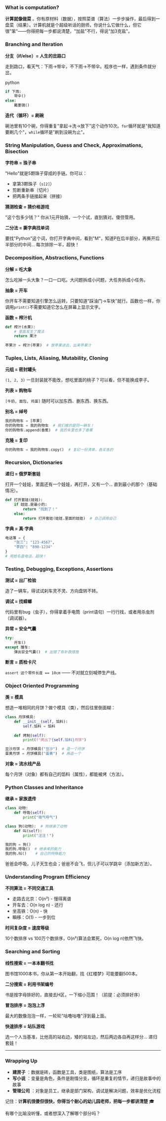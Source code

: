 ### What is computation?

**计算就像做菜** 。你有原材料（数据），按照菜谱（算法）一步步操作，最后得到一盘菜（结果）。计算机就是个超级听话的厨师，你说什么它做什么，但它很"笨"——你得把每一步都说清楚，"加盐"不行，得说"加3克盐"。

### Branching and Iteration

**分支（if/else）= 人生的岔路口**

走到路口，看天气：下雨→带伞，不下雨→不带伞。程序也一样，遇到条件就分岔。

python

```python
if 下雨:
    带伞()
else:
    戴墨镜()
```

**迭代（循环）= 刷碗**

碗池里有10个碗，你得重复"拿起→洗→放下"这个动作10次。`for`循环就是"我知道要刷几个"，`while`循环是"刷到没碗为止"。

### String Manipulation, Guess and Check, Approximations, Bisection

**字符串 = 珠子串**

"Hello"就是5颗珠子穿成的手链。你可以：

* 拿第3颗珠子（`s[2]`）
* 剪断重新串（切片）
* 把两条手链接起来（拼接）

**猜测检查 = 猜价格游戏**

"这个包多少钱？" 你从1元开始猜，一个个试，直到猜对。傻但管用。

**二分法 = 撕字典找单词**

要找"Python"这个词，你打开字典中间，看到"M"，知道P在后半部分，再撕开后半部分的中间... 每次排除一半，超快！

### Decomposition, Abstractions, Functions

**分解 = 吃大象**

怎么吃掉一头大象？一口一口吃。大问题拆成小问题，大任务拆成小任务。

**抽象 = 开车**

你开车不需要知道引擎怎么运转，只要知道"踩油门→车快"就行。函数也一样，你调用`print()`不需要知道它怎么在屏幕上显示文字。

**函数 = 榨汁机**

```python
def 榨汁(水果):
    # 里面发生了魔法
    return 果汁
  
苹果汁 = 榨汁(苹果)  # 放苹果进去，出来苹果汁
```


### Tuples, Lists, Aliasing, Mutability, Cloning

**元组 = 密封罐头**

`(1, 2, 3)` 一旦封装就不能改，想吃里面的桃子？可以看，但不能换成李子。

**列表 = 购物车**

`[牛奶, 面包, 鸡蛋]` 随时可以加东西、删东西、换东西。

**别名 = 绰号**

```python
我的购物车 = [苹果]
你的购物车 = 我的购物车  # 我们推的是同一辆车！
你的购物车.append(香蕉)  # 我的车里也多了香蕉
```

**克隆 = 复印**

```python
你的购物车 = 我的购物车.copy()  # 复印一份清单，各买各的
```


### Recursion, Dictionaries


**递归 = 俄罗斯套娃**

打开一个娃娃，里面还有一个娃娃，再打开，又有一个... 直到最小的那个（基础情况）。

```python
def 打开套娃(娃娃):
    if 娃娃.是最小的:
        return "找到了！"
    else:
        return 打开套娃(娃娃.里面的娃娃)  # 自己调用自己
```

**字典 = 真·字典**

```python
电话簿 = {
    "张三": "123-4567",
    "李四": "890-1234"
}
# 用姓名查电话，超快！
```


### Testing, Debugging, Exceptions, Assertions

**测试 = 出厂检验**

造了一辆车，得试试刹车灵不灵、方向盘转不转。

**调试 = 找蟑螂**

代码里有bug（虫子），你得拿着手电筒（print语句）一行行找，或者用杀虫剂（调试器）。

**异常 = 安全气囊**

```python
try:
    开车()
except 撞车:
    弹出安全气囊()  # 出错了有补救措施
```

**断言 = 质检卡尺**

`assert 这个零件长度 == 10cm` —— 不对就立刻喊停生产线。

### Object Oriented Programming

**类 = 模具**

想造一堆相同的月饼？做个模具（类），然后往里倒面糊：

```python
class 月饼模具:
    def __init__(self, 馅料):
        self.馅料 = 馅料
  
    def 烤制(self):
        print(f"烤出了{self.馅料}月饼")

豆沙月饼 = 月饼模具("豆沙")  # 造一个月饼
蛋黄月饼 = 月饼模具("蛋黄")  # 再造一个
```

**对象 = 流水线产品**

每个月饼（对象）都有自己的馅料（属性），都能被烤（方法）。

### Python Classes and Inheritance

**继承 = 家族遗传**

```python
class 动物:
    def 呼吸(self):
        print("吸气呼气")

class 狗(动物):  # 狗继承了动物
    def 叫(self):
        print("汪汪！")

我的狗 = 狗()
我的狗.呼吸()  # 继承来的能力
我的狗.叫()    # 自己的特殊能力
```

爸爸会呼吸，儿子天生也会；爸爸不会飞，但儿子可以学跳伞（添加新方法）。

### Understanding Program Efficiency

**不同算法 = 不同交通工具**

* 走路去北京：O(n²) - 慢得离谱
* 开车去：O(n log n) - 还行
* 坐高铁：O(n) - 快
* 瞬移：O(1) - 一步到位

**时间复杂度 = 速度等级**

10个数排序 vs 100万个数排序，O(n²)算法会累死，O(n log n)依然飞快。

### Searching and Sorting

**线性搜索 = 一本本翻书找**

图书馆1000本书，你从第一本开始翻，找《红楼梦》可能要翻500本。

**二分搜索 = 利用书架编号**

书是按字母排好的，直接去H区，一下缩小范围！（前提：必须排好序）

**冒泡排序 = 泡泡上浮**

最大的数像泡泡一样，一轮轮"咕噜咕噜"浮到最上面。

**快速排序 = 站队游戏**

选一个人当基准，比他高的站右边，矮的站左边，然后两边各自再这样分... 递归套娃！

---

### Wrapping Up

* **建房子** ：数据是砖，函数是工具，类是图纸，算法是工序
* **写小说** ：变量是角色，条件是剧情分支，循环是重复的情节，递归是故事中的故事
* **管理公司** ：对象是员工，继承是部门架构，调试是解决问题，效率是优化流程

记住：**计算机很傻但很快，你得当个耐心的幼儿园老师，把每一步都讲清楚** 🎓

有哪个比喻没听懂，或者想深入了解哪个部分吗？
